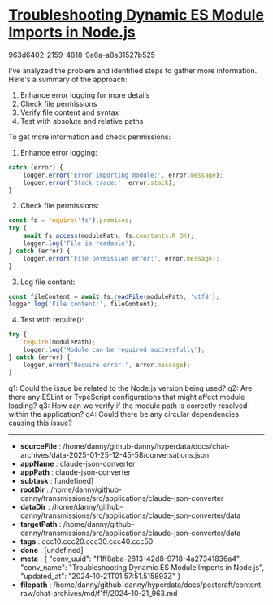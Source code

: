 # [Troubleshooting Dynamic ES Module Imports in Node.js](https://claude.ai/chat/f1ff8aba-2813-42d8-9718-4a27341836a4)

963d6402-2159-4818-9a6a-a8a31527b525

 I've analyzed the problem and identified steps to gather more information. Here's a summary of the approach:

1. Enhance error logging for more details
2. Check file permissions
3. Verify file content and syntax
4. Test with absolute and relative paths

To get more information and check permissions:

1. Enhance error logging:
```javascript
catch (error) {
    logger.error('Error importing module:', error.message);
    logger.error('Stack trace:', error.stack);
}
```

2. Check file permissions:
```javascript
const fs = require('fs').promises;
try {
    await fs.access(modulePath, fs.constants.R_OK);
    logger.log('File is readable');
} catch (error) {
    logger.error('File permission error:', error.message);
}
```

3. Log file content:
```javascript
const fileContent = await fs.readFile(modulePath, 'utf8');
logger.log('File content:', fileContent);
```

4. Test with require():
```javascript
try {
    require(modulePath);
    logger.log('Module can be required successfully');
} catch (error) {
    logger.error('Require error:', error.message);
}
```

q1: Could the issue be related to the Node.js version being used?
q2: Are there any ESLint or TypeScript configurations that might affect module loading?
q3: How can we verify if the module path is correctly resolved within the application?
q4: Could there be any circular dependencies causing this issue?

---

* **sourceFile** : /home/danny/github-danny/hyperdata/docs/chat-archives/data-2025-01-25-12-45-58/conversations.json
* **appName** : claude-json-converter
* **appPath** : claude-json-converter
* **subtask** : [undefined]
* **rootDir** : /home/danny/github-danny/transmissions/src/applications/claude-json-converter
* **dataDir** : /home/danny/github-danny/transmissions/src/applications/claude-json-converter/data
* **targetPath** : /home/danny/github-danny/transmissions/src/applications/claude-json-converter/data
* **tags** : ccc10.ccc20.ccc30.ccc40.ccc50
* **done** : [undefined]
* **meta** : {
  "conv_uuid": "f1ff8aba-2813-42d8-9718-4a27341836a4",
  "conv_name": "Troubleshooting Dynamic ES Module Imports in Node.js",
  "updated_at": "2024-10-21T01:57:51.515893Z"
}
* **filepath** : /home/danny/github-danny/hyperdata/docs/postcraft/content-raw/chat-archives/md/f1ff/2024-10-21_963.md